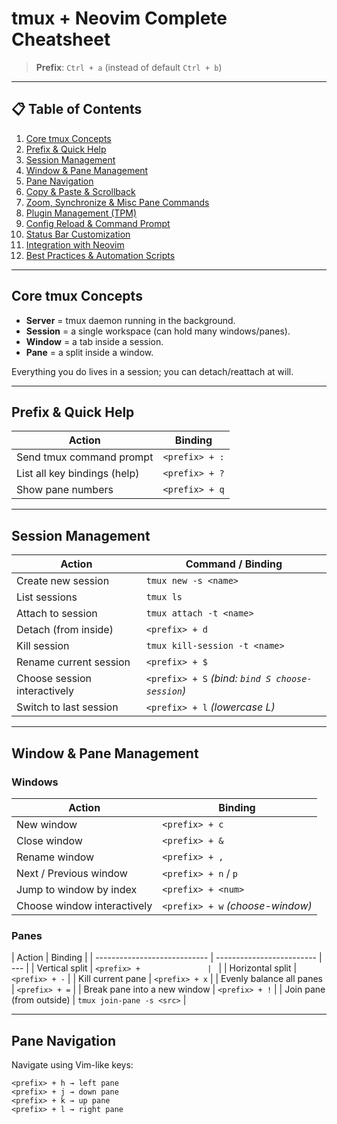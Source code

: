 # tmux + Neovim Complete Cheatsheet

> **Prefix**: `Ctrl + a` (instead of default `Ctrl + b`)

---

## 📋 Table of Contents

1. [Core tmux Concepts](#core-tmux-concepts)
2. [Prefix & Quick Help](#prefix--quick-help)
3. [Session Management](#session-management)
4. [Window & Pane Management](#window--pane-management)
5. [Pane Navigation](#pane-navigation)
6. [Copy & Paste & Scrollback](#copy--paste--scrollback)
7. [Zoom, Synchronize & Misc Pane Commands](#zoom-synchronize--misc-pane-commands)
8. [Plugin Management (TPM)](#plugin-management-tpm)
9. [Config Reload & Command Prompt](#config-reload--command-prompt)
10. [Status Bar Customization](#status-bar-customization)
11. [Integration with Neovim](#integration-with-neovim)
12. [Best Practices & Automation Scripts](#best-practices--automation-scripts)

---

## Core tmux Concepts

- **Server** = tmux daemon running in the background.
- **Session** = a single workspace (can hold many windows/panes).
- **Window** = a tab inside a session.
- **Pane** = a split inside a window.

Everything you do lives in a session; you can detach/reattach at will.

---

## Prefix & Quick Help

| Action                       | Binding        |
| ---------------------------- | -------------- |
| Send tmux command prompt     | `<prefix> + :` |
| List all key bindings (help) | `<prefix> + ?` |
| Show pane numbers            | `<prefix> + q` |

---

## Session Management

| Action                       | Command / Binding                                |
| ---------------------------- | ------------------------------------------------ |
| Create new session           | `tmux new -s <name>`                             |
| List sessions                | `tmux ls`                                        |
| Attach to session            | `tmux attach -t <name>`                          |
| Detach (from inside)         | `<prefix> + d`                                   |
| Kill session                 | `tmux kill-session -t <name>`                    |
| Rename current session       | `<prefix> + $`                                   |
| Choose session interactively | `<prefix> + S` _(bind: `bind S choose-session`)_ |
| Switch to last session       | `<prefix> + l` _(lowercase L)_                   |

---

## Window & Pane Management

### Windows

| Action                      | Binding                          |
| --------------------------- | -------------------------------- |
| New window                  | `<prefix> + c`                   |
| Close window                | `<prefix> + &`                   |
| Rename window               | `<prefix> + ,`                   |
| Next / Previous window      | `<prefix> + n` / `p`             |
| Jump to window by index     | `<prefix> + <num>`               |
| Choose window interactively | `<prefix> + w` _(choose-window)_ |

### Panes

| Action                       | Binding                   |
| ---------------------------- | ------------------------- | --- |
| Vertical split               | `<prefix> +               | `   |
| Horizontal split             | `<prefix> + -`            |
| Kill current pane            | `<prefix> + x`            |
| Evenly balance all panes     | `<prefix> + =`            |
| Break pane into a new window | `<prefix> + !`            |
| Join pane (from outside)     | `tmux join-pane -s <src>` |

---

## Pane Navigation

Navigate using Vim-like keys:

```text
<prefix> + h → left pane
<prefix> + j → down pane
<prefix> + k → up pane
<prefix> + l → right pane

```
